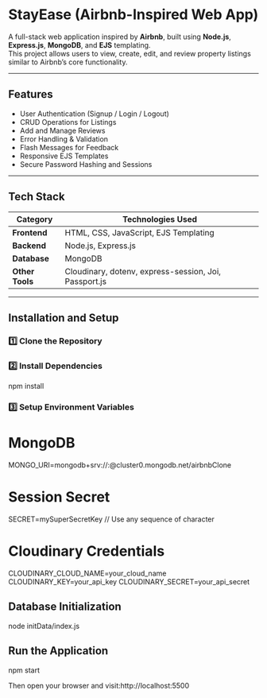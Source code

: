 # StayEase (Airbnb-Inspired Web App)

A full-stack web application inspired by **Airbnb**, built using **Node.js**, **Express.js**, **MongoDB**, and **EJS** templating.  
This project allows users to view, create, edit, and review property listings similar to Airbnb’s core functionality.

---

##  Features

-  User Authentication (Signup / Login / Logout)
-  CRUD Operations for Listings
-  Add and Manage Reviews
-  Error Handling & Validation
-  Flash Messages for Feedback
-  Responsive EJS Templates
-  Secure Password Hashing and Sessions

---

## Tech Stack

| Category        | Technologies Used                                     |
|-----------------|-------------------------------------------------------|
| **Frontend**    | HTML, CSS, JavaScript, EJS Templating                 |
| **Backend**     | Node.js, Express.js                                   |
| **Database**    | MongoDB                                               |
| **Other Tools** | Cloudinary, dotenv, express-session, Joi, Passport.js |

---

## Installation and Setup

### 1️⃣ Clone the Repository

### 2️⃣ Install Dependencies

npm install

### 3️⃣ Setup Environment Variables

# MongoDB
MONGO_URI=mongodb+srv://<username>:<password>@cluster0.mongodb.net/airbnbClone

# Session Secret
SECRET=mySuperSecretKey // Use any sequence of character

# Cloudinary Credentials
CLOUDINARY_CLOUD_NAME=your_cloud_name
CLOUDINARY_KEY=your_api_key
CLOUDINARY_SECRET=your_api_secret


## Database Initialization
node initData/index.js

## Run the Application
npm start

Then open your browser and visit:http://localhost:5500